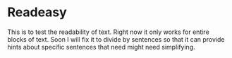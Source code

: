 # Readeasy

This is to test the readability of text. Right now it only works for entire blocks of text. Soon I will fix it to divide by sentences so that it can provide hints about specific sentences that need might need simplifying.
